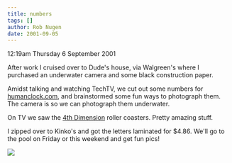 ```yaml
---
title: numbers
tags: []
author: Rob Nugen
date: 2001-09-05
---
```


<p class=date>12:19am Thursday 6 September 2001</p>

<p>After work I cruised over to Dude's house, via
Walgreen's where I purchased an underwater camera and
some black construction paper.</p>

<p>Amidst talking and watching TechTV, we cut out some
numbers for <a
href="http://www.humanclock.com">humanclock.com</a>,
and brainstormed some fun ways to photograph them. 
The camera is so we can photograph them
underwater.</p>

<p>On TV we saw the <a
href="http://www.arrowdynamics.com/rides.php?rtype=4th%20Dimension">4th
Dimension</a> roller coasters.  Pretty amazing
stuff.</p>

<p>I zipped over to Kinko's and got the letters
laminated for $4.86.  We'll go to the pool on Friday
or this weekend and get fun pics!</p>

<p><img src="/images/rob/wL-ROB.gif"/></p>
